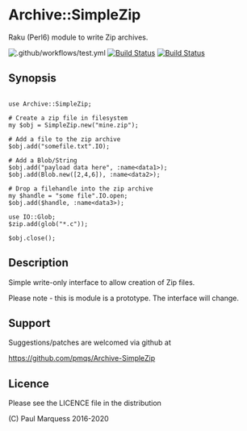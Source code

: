 # Archive::SimpleZip

Raku (Perl6) module to write Zip archives.

![.github/workflows/test.yml](https://github.com/pmqs/Archive-SimpleZip/workflows/.github/workflows/test.yml/badge.svg)
[![Build Status](https://travis-ci.com/pmqs/Archive-SimpleZip.svg?branch=master)](https://travis-ci.com/pmqs/Archive-SimpleZip)
[![Build Status](https://ci.appveyor.com/api/projects/status/github/pmqs/Archive-SimpleZip?svg=true)](https://ci.appveyor.com/project/pmqs/Archive-SimpleZip/branch/master)



## Synopsis


```

use Archive::SimpleZip;

# Create a zip file in filesystem
my $obj = SimpleZip.new("mine.zip");

# Add a file to the zip archive
$obj.add("somefile.txt".IO);

# Add a Blob/String
$obj.add("payload data here", :name<data1>);
$obj.add(Blob.new([2,4,6]), :name<data2>);

# Drop a filehandle into the zip archive
my $handle = "some file".IO.open;
$obj.add($handle, :name<data3>);

use IO::Glob;
$zip.add(glob("*.c"));

$obj.close();
```


## Description

Simple write-only interface to allow creation of Zip files.

Please note - this is module is a prototype. The interface will change.

## Support

Suggestions/patches are welcomed via github at

   https://github.com/pmqs/Archive-SimpleZip

## Licence

Please see the LICENCE file in the distribution

(C) Paul Marquess 2016-2020
